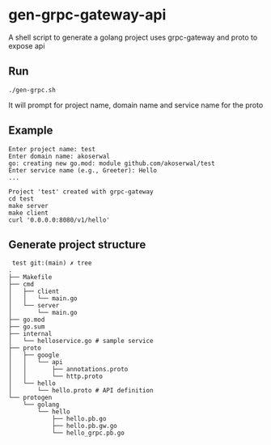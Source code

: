 # gen-grpc-gateway-api
A shell script to generate a golang project uses grpc-gateway and proto to expose api

## Run
```
./gen-grpc.sh
```
It will prompt for project name, domain name and service name for the proto

## Example
```
Enter project name: test
Enter domain name: akoserwal
go: creating new go.mod: module github.com/akoserwal/test
Enter service name (e.g., Greeter): Hello
...

Project 'test' created with grpc-gateway
cd test
make server
make client
curl '0.0.0.0:8080/v1/hello'
```

## Generate project structure

```
 test git:(main) ✗ tree
.
├── Makefile
├── cmd
│   ├── client
│   │   └── main.go
│   └── server
│       └── main.go
├── go.mod
├── go.sum
├── internal
│   └── helloservice.go # sample service
├── proto
│   ├── google
│   │   └── api
│   │       ├── annotations.proto
│   │       └── http.proto
│   └── hello
│       └── hello.proto # API definition
└── protogen
    └── golang
        └── hello
            ├── hello.pb.go
            ├── hello.pb.gw.go
            └── hello_grpc.pb.go

```